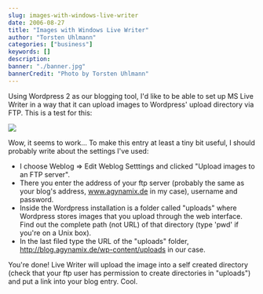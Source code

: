 ```yaml
---
slug: images-with-windows-live-writer
date: 2006-08-27
title: "Images with Windows Live Writer"
author: "Torsten Uhlmann"
categories: ["business"]
keywords: []
description:
banner: "./banner.jpg"
bannerCredit: "Photo by Torsten Uhlmann"
---
```


Using Wordpress 2 as our blogging tool, I'd like to be able to set up MS Live Writer in a way that it can upload images to Wordpress' upload directory via FTP. This is a test for this: [](http://blog.agynamix.de/wp-content/uploads/ImageswithWindowsLiveWriter_F340/Sonnenuntergang1.jpg)[](http://blog.agynamix.de/wp-content/uploads/ImageswithWindowsLiveWriter_F340/Sonnenuntergang9.jpg)

![](http://blog.agynamix.de/wp-content/uploads/ImageswithWindowsLiveWriter_F340/Sonnenuntergang_thumb7.jpg)

Wow, it seems to work... To make this entry at least a tiny bit useful, I should probably write about the settings I've used:

-   I choose Weblog =&gt; Edit Weblog Setttings and clicked "Upload images to an FTP server".
-   There you enter the address of your ftp server (probably the same as your blog's address, www.agynamix.de in my case), username and password.
-   Inside the Wordpress installation is a folder called "uploads" where Wordpress stores images that you upload through the web interface. Find out the complete path (not URL) of that directory (type 'pwd' if you're on a Unix box).
-   In the last filed type the URL of the "uploads" folder, http://blog.agynamix.de/wp-content/uploads in our case.

You're done! Live Writer will upload the image into a self created directory (check that your ftp user has permission to create directories in "uploads") and put a link into your blog entry. Cool.
